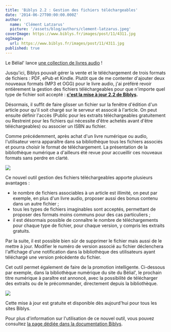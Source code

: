 ```yaml
---
title: 'Biblys 2.2 : Gestion des fichiers téléchargeables'
date: '2014-06-27T00:00:00.000Z'
author:
  name: 'Clément Latzarus'
  picture: '/assets/blog/authors/clement-latzarus.jpeg'
coverImage: https://www.biblys.fr/images/post/11/4311.jpg
ogImage:
  url: https://www.biblys.fr/images/post/11/4311.jpg
published: true
---
```


Le Bélial&#039; lance [une collection de livres audio](http://www.belial.fr/collection/le-belial-cyberdreams) !

Jusqu&#039;ici, Biblys pouvait gérer la vente et le téléchargement de trois formats de fichiers : PDF, ePub et Kindle. Plutôt que de me contenter d&#039;ajouter deux nouveaux formats (MP3 et OGG) pour le livre audio, j&#039;ai préféré revoir entièrement la gestion des fichiers téléchargeables pour que n&#039;importe quel type de fichier soit accepté : **[c&#039;est la mise à jour 2.2 de Biblys](http://www.biblys.fr/pages/changelog).**

Désormais, il suffit de faire glisser un fichier sur la fenêtre d&#039;édition d&#039;un article pour qu&#039;il soit chargé sur le serveur et associé à l&#039;article. On peut ensuite définir l&#039;accès (Public pour les extraits téléchargeables gratuitement ou Restreint pour les fichiers qui nécessite d&#039;être achetés avant d&#039;être téléchargeables) ou associer un ISBN au fichier.

Comme précédemment, après achat d&#039;un livre numérique ou audio, l&#039;utilisateur verra apparaître dans sa bibliothèque tous les fichiers associés et pourra choisir le format de téléchargement. La présentation de la bibliothèque numérique a d&#039;ailleurs été revue pour accueillir ces nouveaux formats sans perdre en clarté.

![](http://www.biblys.fr/biblys/media/blog/fichiers-telechargeables-01.png)

Ce nouvel outil gestion des fichiers téléchargeables apporte plusieurs avantages :

- le nombre de fichiers associables à un article est illimité, on peut par exemple, en plus d&#039;un livre audio, proposer aussi des bonus contenu dans un autre fichier ;
- tous les types de fichiers imaginables sont acceptés, permettant de proposer des formats moins communs pour des cas particuliers ;
- il est désormais possible de connaître le nombre de téléchargements pour chaque type de fichier, pour chaque version, y compris les extraits gratuits.
 
Par la suite, il est possible bien sûr de supprimer le fichier mais aussi de le mettre à jour. Modifier le numéro de version associé au fichier déclenchera l&#039;affichage d&#039;une notification dans la bibliothèque des utilisateurs ayant téléchargé une version précédente du fichier.

Cet outil permet également de faire de la promotion intelligente. Ci-dessous par exemple, dans la bibliothèque numérique du site du Bélial&#039;, le prochain titre numérique à paraître est annoncé, avec la possibilité de télécharger des extraits ou de le précommander, directement depuis la bibliothèque.

![](http://www.biblys.fr/biblys/media/blog/fichiers-telechargeables-02.png)

Cette mise à jour est gratuite et disponible dès aujourd&#039;hui pour tous les sites Biblys.

Pour plus d&#039;information sur l&#039;utilisation de ce nouvel outil, vous pouvez consultez [la page dédiée dans la documentation Biblys](http://www.biblys.fr/pages/doc_dl-files).